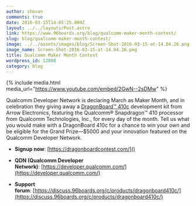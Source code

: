 ```yaml
---
author: shovan
comments: true
date: 2016-03-15T14:05:25.000Z
layout: ../../layouts/Post.astro
link: https://www.96boards.org/blog/qualcomm-maker-month-contest/
slug: blog/qualcomm-maker-month-contest/
image: ../../assets/images/blog/Screen-Shot-2016-03-15-at-14.04.26.png
image_name: Screen-Shot-2016-03-15-at-14.04.26.png
title: Qualcomm Maker Month Contest
wordpress_id: 12800
category: blog
---
```


{% include media.html media_url="https://www.youtube.com/embed/2GwN--2sDMw" %}

Qualcomm Developer Network is declaring March as Maker Month, and in celebration they giving away a [DragonBoard™ 410c](/product/dragonboard410c/) development kit from Arrow Electronics, featuring the Qualcomm® Snapdragon™ 410 processor from Qualcomm Technologies, Inc., for every day of the month. Tell us what you would make with a DragonBoard 410c for a chance to win your own and be eligible for the Grand Prize—$5000 and your innovation featured on the Qualcomm Developer Network.


  * **Signup now**: [https://dragonboardcontest.com/]()


  * **QDN (Qualcomm Developer Network)**: [https://developer.qualcomm.com/](https://developer.qualcomm.com/)


  * **Support forum**: [https://discuss.96boards.org/c/products/dragonboard410c/](https://discuss.96boards.org/c/products/dragonboard410c/)
